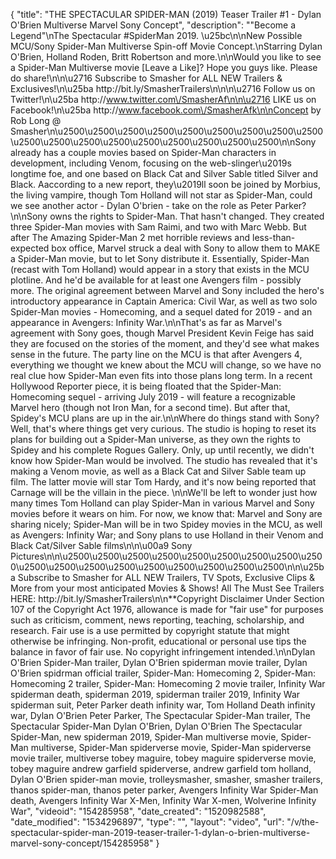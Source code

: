 {
    "title": "THE SPECTACULAR SPIDER-MAN (2019) Teaser Trailer #1 - Dylan O'Brien Multiverse Marvel Sony Concept",
    "description": "\"Become a Legend\"\nThe Spectacular #SpiderMan 2019. \u25bc\n\nNew Possible MCU\/Sony Spider-Man Multiverse Spin-off Movie Concept.\nStarring Dylan O'Brien, Holland Roden, Britt Robertson and more.\n\nWould you like to see a Spider-Man Multiverse movie [Leave a Like]? Hope you guys like. Please do share!\n\n\u2716 Subscribe to Smasher for ALL NEW Trailers & Exclusives!\n\u25ba http:\/\/bit.ly\/SmasherTrailers\n\n\n\u2716 Follow us on Twitter!\n\u25ba http:\/\/www.twitter.com\/SmasherAf\n\n\u2716 LIKE us on Facebook!\n\u25ba http:\/\/www.facebook.com\/SmasherAfk\n\nConcept by Rob Long @ Smasher\n\u2500\u2500\u2500\u2500\u2500\u2500\u2500\u2500\u2500\u2500\u2500\u2500\u2500\u2500\u2500\u2500\u2500\u2500\n\nSony already has a couple movies based on Spider-Man characters in development, including Venom, focusing on the web-slinger\u2019s longtime foe, and one based on Black Cat and Silver Sable titled Silver and Black. Aaccording to a new report, they\u2019ll soon be joined by Morbius, the living vampire, though Tom Holland will not star as Spider-Man, could we see another actor - Dylan O'brien - take on the role as Peter Parker?\n\nSony owns the rights to Spider-Man. That hasn't changed. They created three Spider-Man movies with Sam Raimi, and two with Marc Webb. But after The Amazing Spider-Man 2 met horrible reviews and less-than-expected box office, Marvel struck a deal with Sony to allow them to MAKE a Spider-Man movie, but to let Sony distribute it. Essentially, Spider-Man (recast with Tom Holland) would appear in a story that exists in the MCU plotline. And he'd be available for at least one Avengers film - possibly more. The original agreement between Marvel and Sony included the hero's introductory appearance in Captain America: Civil War, as well as two solo Spider-Man movies - Homecoming, and a sequel dated for 2019 - and an appearance in Avengers: Infinity War.\n\nThat's as far as Marvel's agreement with Sony goes, though Marvel President Kevin Feige has said they are focused on the stories of the moment, and they'd see what makes sense in the future. The party line on the MCU is that after Avengers 4, everything we thought we knew about the MCU will change, so we have no real clue how Spider-Man even fits into those plans long term. In a recent Hollywood Reporter piece, it is being floated that the Spider-Man: Homecoming sequel - arriving July 2019 - will feature a recognizable Marvel hero (though not Iron Man, for a second time). But after that, Spidey's MCU plans are up in the air.\n\nWhere do things stand with Sony? Well, that's where things get very curious. The studio is hoping to reset its plans for building out a Spider-Man universe, as they own the rights to Spidey and his complete Rogues Gallery. Only, up until recently, we didn't know how Spider-Man would be involved. The studio has revealed that it's making a Venom movie, as well as a Black Cat and Silver Sable team up film. The latter movie will star Tom Hardy, and it's now being reported that Carnage will be the villain in the piece. \n\nWe'll be left to wonder just how many times Tom Holland can play Spider-Man in various Marvel and Sony movies before it wears on him. For now, we know that: Marvel and Sony are sharing nicely; Spider-Man will be in two Spidey movies in the MCU, as well as Avengers: Infinity War; and Sony plans to use Holland in their Venom and Black Cat\/Silver Sable films\n\n\u00a9 Sony Pictures\n\n\u2500\u2500\u2500\u2500\u2500\u2500\u2500\u2500\u2500\u2500\u2500\u2500\u2500\u2500\u2500\u2500\u2500\u2500\n\n\u25ba Subscribe to Smasher for ALL NEW Trailers, TV Spots, Exclusive Clips & More from your most anticipated Movies & Shows! All The Must See Trailers HERE: http:\/\/bit.ly\/SmasherTrailers\n\n**Copyright Disclaimer Under Section 107 of the Copyright Act 1976, allowance is made for \"fair use\" for purposes such as criticism, comment, news reporting, teaching, scholarship, and research. Fair use is a use permitted by copyright statute that might otherwise be infringing. Non-profit, educational or personal use tips the balance in favor of fair use. No copyright infringement intended.\n\nDylan O'Brien Spider-Man trailer, Dylan O'Brien spiderman movie trailer, Dylan O'Brien spidrman official trailer, Spider-Man: Homecoming  2, Spider-Man: Homecoming 2 trailer, Spider-Man: Homecoming 2 movie trailer, Infinity War spiderman death, spiderman 2019, spiderman trailer 2019, Infinity War spiderman suit, Peter Parker death infinity war, Tom Holland Death infinity war, Dylan O'Brien Peter Parker, The Spectacular Spider-Man trailer, The Spectacular Spider-Man Dylan O'Brien, Dylan O'Brien The Spectacular Spider-Man, new spiderman 2019, Spider-Man multiverse movie, Spider-Man multiverse, Spider-Man spiderverse movie, Spider-Man spiderverse movie trailer, multiverse tobey maguire, tobey maguire spiderverse movie, tobey maguire andrew garfield spiderverse, andrew garfield tom holland, Dylan O'Brien spider-man movie, trolleysmasher, smasher, smasher trailers, thanos spider-man, thanos peter parker, Avengers Infinity War Spider-Man death, Avengers Infinity War X-Men, Infinity War X-men, Wolverine Infinity War",
    "videoid": "154285958",
    "date_created": "1520982588",
    "date_modified": "1534296897",
    "type": "",
    "layout": "video",
    "url": "\/v\/the-spectacular-spider-man-2019-teaser-trailer-1-dylan-o-brien-multiverse-marvel-sony-concept\/154285958"
}